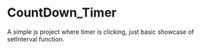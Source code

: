 # CountDown_Timer
A simple js project where timer is clicking, just  basic showcase of setInterval function.
